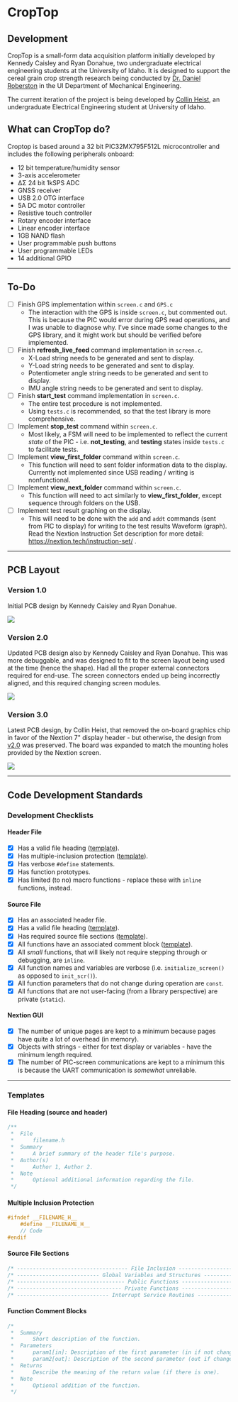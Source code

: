 # CropTop
## Development
CropTop is a small-form data acquisition platform initially developed by Kennedy Caisley and Ryan Donahue, two undergraduate electrical engineering students at the University of Idaho. It is designed to support the cereal grain crop strength research being conducted by [Dr. Daniel Roberston](https://www.uidaho.edu/engr/departments/me/our-people/faculty/daniel-robertson) in the UI Department of Mechanical Engineering.

The current iteration of the project is being developed by [Collin Heist](https://github.com/CollinHeist), an undergraduate Electrical Engineering student at University of Idaho.

## What can CropTop do? 
Croptop is based around a 32 bit PIC32MX795F512L microcontroller and includes the following peripherals onboard:

* 12 bit temperature/humidity sensor
* 3-axis accelerometer
* ΔΣ 24 bit 1kSPS ADC
* GNSS receiver
* USB 2.0 OTG interface
* 5A DC motor controller
* Resistive touch controller
* Rotary encoder interface
* Linear encoder interface
* 1GB NAND flash
* User programmable push buttons
* User programmable LEDs
* 14 additional GPIO

---

## To-Do

- [ ] Finish GPS implementation within `screen.c` and `GPS.c`
    - The interaction with the GPS is inside `screen.c`, but commented out. This is because the PIC would error during GPS read operations, and I was unable to diagnose why. I've since made some changes to the GPS library, and it might work but should be verified before implemented.
- [ ] Finish __refresh_live_feed__ command implementation in `screen.c`.
    - X-Load string needs to be generated and sent to display.
    - Y-Load string needs to be generated and sent to display.
    - Potentiometer angle string needs to be generated and sent to display.
    - IMU angle string needs to be generated and sent to display.
- [ ] Finish __start_test__ command implementation in `screen.c`.
    - The entire test procedure is not implemented.
    - Using `tests.c` is recommended, so that the test library is more comprehensive.
- [ ] Implement __stop_test__ command within `screen.c`.
    - Most likely, a FSM will need to be implemented to reflect the current _state_ of the PIC - i.e. __not_testing__, and __testing__ states inside `tests.c` to facilitate tests.
- [ ] Implement __view_first_folder__ command within `screen.c`.
    - This function will need to sent folder information data to the display. Currently not implemented since USB reading / writing is nonfunctional.
- [ ] Implement __view_next_folder__ command within `screen.c`.
    - This function will need to act similarly to __view_first_folder__, except sequence through folders on the USB.
- [ ] Implement test result graphing on the display.
    - This will need to be done with the `add` and `addt` commands (sent from PIC to display) for writing to the test results Waveform (graph). Read the Nextion Instruction Set description for more detail: https://nextion.tech/instruction-set/ .

---

## PCB Layout

### Version 1.0

Initial PCB design by Kennedy Caisley and Ryan Donahue.

<img src="./docs/images/pcb-v1.jpg">

### <a name='pcb-v2'></a>Version 2.0

Updated PCB design also by Kennedy Caisley and Ryan Donahue. This was more debuggable, and was designed to fit to the screen layout being used at the time (hence the shape). Had all the proper external connectors required for end-use. The screen connectors ended up being incorrectly aligned, and this required changing screen modules.

<img src="./docs/images/pcb-v2.jpg">

### Version 3.0

Latest PCB design, by Collin Heist, that removed the on-board graphics chip in favor of the Nextion 7" display header - but otherwise, the design from [v2.0](#pcb-v2) was preserved. The board was expanded to match the mounting holes provided by the Nextion screen.

<img src="./docs/images/pcb-v3.jpg">

---

## Code Development Standards

### <a name='checklist'></a>Development Checklists

#### <a name='checklist-header-files'></a>Header File

- [x] Has a valid file heading ([template](#templates-file-heading)).
- [x] Has multiple-inclusion protection ([template](#templates-inclusion-protection)).
- [x] Has verbose `#define` statements.
- [x] Has function prototypes.
- [x] Has limited (to no) macro functions - replace these with `inline` functions, instead.

#### <a name='checklist-source-files'></a>Source File

- [x] Has an associated header file.
- [x] Has a valid file heading ([template](#templates-file-heading)).
- [x] Has required source file sections ([template](#templates-source-file-sections)).
- [x] All functions have an associated comment block ([template](#templates-source-file-sections)).
- [x] All _small_ functions, that will likely not require stepping through or debugging, are `inline`.
- [x] All function names and variables are verbose (i.e. `initialize_screen()` as opposed to `init_scr()`).
- [x] All function parameters that do not change during operation are `const`.
- [x] All functions that are not user-facing (from a library perspective) are private (`static`).

#### <a name='checklist-GUI'></a>Nextion GUI

- [x] The number of unique pages are kept to a minimum because pages have quite a lot of overhead (in memory).
- [x] Objects with strings - either for text display or variables - have the minimum length required.
- [x] The number of PIC-screen communications are kept to a minimum this is because the UART communication is _somewhat_ unreliable.

-----

### <a name='templates'></a>Templates
#### <a name='templates-file-heading'></a>File Heading (source and header)

```C
/**
 *  File
 *      filename.h
 *  Summary
 *      A brief summary of the header file's purpose.
 *  Author(s)
 *      Author 1, Author 2.
 *  Note
 *      Optional additional information regarding the file.
 */
```

#### <a name='templates-inclusion-protection'></a>Multiple Inclusion Protection

```C
#ifndef __FILENAME_H__
    #define __FILENAME_H__
    // Code
#endif
```

#### <a name='templates-source-file-sections'></a>Source File Sections

```C
/* ----------------------------------- File Inclusion ----------------------------------- */
/* -------------------------- Global Variables and Structures --------------------------- */
/* ---------------------------------- Public Functions ---------------------------------- */
/* --------------------------------- Private Functions ---------------------------------- */
/* ----------------------------- Interrupt Service Routines ----------------------------- */
```

#### <a name='templates-source-file-sections'></a>Function Comment Blocks

```C
/*
 *  Summary
 *      Short description of the function.
 *  Parameters
 *      param1[in]: Description of the first parameter (in if not changed).
 *      param2[out]: Description of the second parameter (out if changed).
 *  Returns
 *      Describe the meaning of the return value (if there is one).
 *  Note
 *      Optional addition of the function.
 */
```


